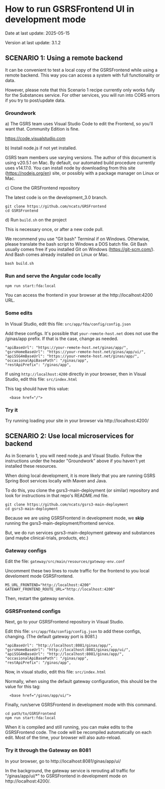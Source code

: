 # How to run GSRSFrontend UI in development mode

Date at last update: 2025-05-15

Version at last update: 3.1.2

## SCENARIO 1: Using a remote backend

It can be convenient to test a local copy of the GSRSFrontend while using a remote backend. This way you can access a system with full functionality or data.

However, please note that this Scenario 1 recipe currently only works fully for the Substances service. For other services, you will run into CORS errors if you try to post/update data. 

### Groundwork

a) The GSRS team uses Visual Studio Code to edit the Frontend, so you'll want that. Community Edition is fine.

https://code.visualstudio.com

b) Install node.js if not yet installed.

GSRS team members use varying versions. The author of this document is using v20.5.1 on Mac. By default, our automated build procedure currently uses v14.17.0. You can install node by downloading from this site (https://nodejs.org/en) site, or possibly with a package manager on Linux or Mac.

c) Clone the GRSFrontend repository

The latest code is on the development_3.0 branch.

```
git clone https://github.com/ncats/GRSFrontend
cd GSRSFrontend 

```
d) Run `build.sh` on the project

This is necessary once, or after a new code pull.

We recommend you use "Git bash" Terminal if on Windows. Otherwise, please translate the bash script to Windows a DOS batch file. Git Bash usually comes free if you installed Git on Windows (https://git-scm.com/).  And Bash comes already installed on Linux or Mac.  

```
bash build.sh 
```

### Run and serve the Angular code locally

```
npm run start:fda:local
```

You can access the frontend in your browser at the http://localhost:4200 URL.

### Some edits

In Visual Studio, edit this file: `src/app/fda/config/config.json`

Add these configs. It's possible that `your-remote-host.net` does not use the /ginas/app prefix. If that is the case, change as needed. 

```
"apiBaseUrl": "https://your-remote-host.net/ginas/app/",
"gsrsHomeBaseUrl": "https://your-remote-host.net/ginas/app/ui/",
"apiSSG4mBaseUrl": "https://your-remote-host.net/ginas/app/",
"occasionalApiBasePath": "/ginas/app",  
"restApiPrefix": "/ginas/app",
```

If using `http://localhost:4200` directly in your browser, then in Visual Studio, edit this file: `src/index.html`

This tag should have this value:

```
  <base href="/">
```

### Try it

Try running loading your site in your browser via http://localhost:4200/

## SCENARIO 2: Use local microservices for backend

As in Scenario 1, you will need node.js and Visual Studio.  Follow the instructions under the header "Groundwork" above if you haven't yet installed these resources. 

When doing local development, it is more likely that you are running GSRS Spring Boot services locally with Maven and Java.

To do this, you clone the gsrs3-main-deployment (or similar) repository and look for instructions in that repo's README.md file.

```
git clone https://github.com/ncats/gsrs3-main-deployment
cd gsrs3-main-deployment
```

Because we are using GSRSFrontend in development mode, we <b>skip</b> running the gsrs3-main-deployment/frontend service.

But, we do run services gsrs3-main-deployment gateway and substances (and maybe clinical-trials, products, etc.) 

### Gateway configs

Edit the file: `gateway/src/main/resources/gateway-env.conf`

Uncomment these two lines to route traffic for the frontend to you local develoment mode GSRSFrontend.

```
MS_URL_FRONTEND="http://localhost:4200"
GATEWAY_FRONTEND_ROUTE_URL="http://localhost:4200"
 ```

Then, restart the gateway service.


### GSRSFrontend configs

Next, go to your GSRSFrontend repository in Visual Studio.

Edit this file: `src/app/fda/config/config.json` to add these configs, changing.  (The default gateway port is 8081.)

```
"apiBaseUrl": "http://localhost:8081/ginas/app/",
"gsrsHomeBaseUrl": "http://localhost:8081/ginas/app/ui/",
"apiSSG4mBaseUrl": "http://localhost:8081/ginas/app/",
"occasionalApiBasePath": "/ginas/app",  
"restApiPrefix": "/ginas/app",
```

Now, in visual studio, edit this file: `src/index.html`

Normally, when using the default gateway configuration, this should be the value for this tag:

```
  <base href="/ginas/app/ui/">
```

Finally, run/serve GSRSFrontend in development mode with this command.

```
cd path/to/GSRSFrontend 
npm run start:fda:local
```

When it is compiled and still running, you can make edits to the GSRSFrontend code. The code will be recompiled automatically on each edit. Most of the time, your browser will also auto-reload.

### Try it through the Gateway on 8081

In your browser, go to http://localhost:8081/ginas/app/ui/

In the background, the gateway service is rerouting all traffic for "/ginas/app/ui/*" to GSRSFrontend in development mode on http://localhost:4200/.
